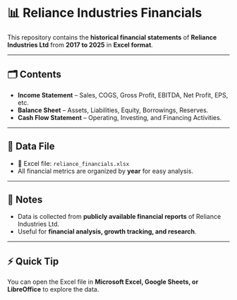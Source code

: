 # 📊 Reliance Industries Financials

This repository contains the **historical financial statements** of **Reliance Industries Ltd** from **2017 to 2025** in **Excel format**.  

---

## 🗂️ Contents
-  **Income Statement** – Sales, COGS, Gross Profit, EBITDA, Net Profit, EPS, etc.  
-  **Balance Sheet** – Assets, Liabilities, Equity, Borrowings, Reserves.  
-  **Cash Flow Statement** – Operating, Investing, and Financing Activities.  

---

## 📝 Data File
- 📄 Excel file: `reliance_financials.xlsx`  
-  All financial metrics are organized by **year** for easy analysis.  

---

## 📌 Notes
- Data is collected from **publicly available financial reports** of Reliance Industries Ltd.  
- Useful for **financial analysis, growth tracking, and research**.  

---

## ⚡ Quick Tip
You can open the Excel file in **Microsoft Excel, Google Sheets, or LibreOffice** to explore the data.  
```
